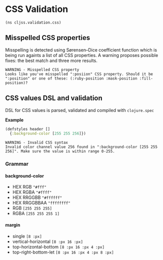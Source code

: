 # CSS Validation

`(ns cljss.validation.css)`

## Misspelled CSS properties

Misspelling is detected using Sørensen–Dice coefficient function which is being run againts a list of all CSS properties. A warning proposes possible fixes: the best match and three more results.

    WARNING - Misspelled CSS property
    Looks like you've misspelled ":posiion" CSS property. Should it be ":position" or one of these: (:ruby-position :mask-position :fill-position)?

## CSS values DSL and validation

DSL for CSS values is parsed, validated and compiled with `clojure.spec`

**Example**
```clojure
(defstyles header []
  {:background-color [255 255 256]})
```

    WARNING - Invalid CSS syntax
    Invalid color channel value 256 found in ":background-color [255 255 256]". Make sure the value is within range 0-255.
    
### Grammar

#### background-color

- HEX RGB `"#fff"`
- HEX RGBA `"#ffff"`
- HEX RRGGBB `"#ffffff"`
- HEX RRGGBBAA `"ffffffff"`
- RGB `[255 255 255]`
- RGBA `[255 255 255 1]`

#### margin
- single `[8 :px]`
- vertical-horizontal `[8 :px 16 :px]`
- top-horizontal-bottom `[8 :px 16 :px 4 :px]`
- top-right-bottom-let `[8 :px 16 :px 4 :px 8 :px]`
